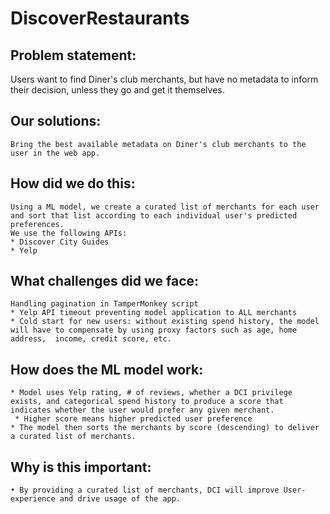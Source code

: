 # DiscoverRestaurants

## Problem statement: 
Users want to find Diner's club merchants, but have no metadata to inform their decision, unless they go and get it themselves.

## Our solutions:
	Bring the best available metadata on Diner's club merchants to the user in the web app.

## How did we do this:
	Using a ML model, we create a curated list of merchants for each user and sort that list according to each individual user's predicted preferences.
	We use the following APIs:
	* Discover City Guides
	* Yelp

## What challenges did we face:
	Handling pagination in TamperMonkey script
	* Yelp API timeout preventing model application to ALL merchants
	* Cold start for new users: without existing spend history, the model will have to compensate by using proxy factors such as age, home address,  income, credit score, etc.

## How does the ML model work:
	* Model uses Yelp rating, # of reviews, whether a DCI privilege exists, and categorical spend history to produce a score that indicates whether the user would prefer any given merchant.
	 * Higher score means higher predicted user preference
	* The model then sorts the merchants by score (descending) to deliver a curated list of merchants.

## Why is this important:
	• By providing a curated list of merchants, DCI will improve User-experience and drive usage of the app.

